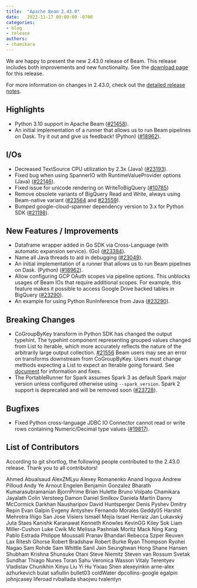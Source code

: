 ```yaml
---
title:  "Apache Beam 2.43.0"
date:   2022-11-17 09:00:00 -0700
categories:
- blog
- release
authors:
- chamikara
---
```


<!--
Licensed under the Apache License, Version 2.0 (the "License");
you may not use this file except in compliance with the License.
You may obtain a copy of the License at
http://www.apache.org/licenses/LICENSE-2.0
Unless required by applicable law or agreed to in writing, software
distributed under the License is distributed on an "AS IS" BASIS,
WITHOUT WARRANTIES OR CONDITIONS OF ANY KIND, either express or implied.
See the License for the specific language governing permissions and
limitations under the License.
-->

We are happy to present the new 2.43.0 release of Beam.
This release includes both improvements and new functionality.
See the [download page](/get-started/downloads/#2430-2022-11-17) for this release.

<!--more-->

For more information on changes in 2.43.0, check out the [detailed release notes](https://github.com/apache/beam/milestone/5?closed=1).

## Highlights

* Python 3.10 support in Apache Beam ([#21458](https://github.com/apache/beam/issues/21458)).
* An initial implementation of a runner that allows us to run Beam pipelines on Dask. Try it out and give us feedback! (Python) ([#18962](https://github.com/apache/beam/issues/18962)).

## I/Os

* Decreased TextSource CPU utilization by 2.3x (Java) ([#23193](https://github.com/apache/beam/issues/23193)).
* Fixed bug when using SpannerIO with RuntimeValueProvider options (Java) ([#22146](https://github.com/apache/beam/issues/22146)).
* Fixed issue for unicode rendering on WriteToBigQuery ([#10785](https://github.com/apache/beam/issues/10785))
* Remove obsolete variants of BigQuery Read and Write, always using Beam-native variant
  ([#23564](https://github.com/apache/beam/issues/23564) and [#23559](https://github.com/apache/beam/issues/23559)).
* Bumped google-cloud-spanner dependency version to 3.x for Python SDK ([#21198](https://github.com/apache/beam/issues/21198)).

## New Features / Improvements

* Dataframe wrapper added in Go SDK via Cross-Language (with automatic expansion service). (Go) ([#23384](https://github.com/apache/beam/issues/23384)).
* Name all Java threads to aid in debugging ([#23049](https://github.com/apache/beam/issues/23049)).
* An initial implementation of a runner that allows us to run Beam pipelines on Dask. (Python) ([#18962](https://github.com/apache/beam/issues/18962)).
* Allow configuring GCP OAuth scopes via pipeline options. This unblocks usages of Beam IOs that require additional scopes.
  For example, this feature makes it possible to access Google Drive backed tables in BigQuery ([#23290](https://github.com/apache/beam/issues/23290)).
* An example for using Python RunInference from Java ([#23290](https://github.com/apache/beam/pull/23619)).

## Breaking Changes

* CoGroupByKey transform in Python SDK has changed the output typehint. The typehint component representing grouped values changed from List to Iterable,
  which more accurately reflects the nature of the arbitrarily large output collection. [#21556](https://github.com/apache/beam/issues/21556) Beam users may see an error on transforms downstream from CoGroupByKey. Users must change methods expecting a List to expect an Iterable going forward. See [document](https://docs.google.com/document/d/1RIzm8-g-0CyVsPb6yasjwokJQFoKHG4NjRUcKHKINu0) for information and fixes.
* The PortableRunner for Spark assumes Spark 3 as default Spark major version unless configured otherwise using `--spark_version`.
  Spark 2 support is deprecated and will be removed soon ([#23728](https://github.com/apache/beam/issues/23728)).

## Bugfixes

* Fixed Python cross-language JDBC IO Connector cannot read or write rows containing Numeric/Decimal type values ([#19817](https://github.com/apache/beam/issues/19817)).

## List of Contributors

According to git shortlog, the following people contributed to the 2.43.0 release. Thank you to all contributors!

Ahmed Abualsaud
AlexZMLyu
Alexey Romanenko
Anand Inguva
Andrew Pilloud
Andy Ye
Arnout Engelen
Benjamin Gonzalez
Bharath Kumarasubramanian
BjornPrime
Brian Hulette
Bruno Volpato
Chamikara Jayalath
Colin Versteeg
Damon
Daniel Smilkov
Daniela Martín
Danny McCormick
Darkhan Nausharipov
David Huntsperger
Denis Pyshev
Dmitry Repin
Evan Galpin
Evgeny Antyshev
Fernando Morales
Geddy05
Harshit Mehrotra
Iñigo San Jose Visiers
Ismaël Mejía
Israel Herraiz
Jan Lukavský
Juta Staes
Kanishk Karanawat
Kenneth Knowles
KevinGG
Kiley Sok
Liam Miller-Cushon
Luke Cwik
Mc
Melissa Pashniak
Moritz Mack
Ning Kang
Pablo Estrada
Philippe Moussalli
Pranav Bhandari
Rebecca Szper
Reuven Lax
Ritesh Ghorse
Robert Bradshaw
Robert Burke
Ryan Thompson
Ryohei Nagao
Sam Rohde
Sam Whittle
Sanil Jain
Seunghwan Hong
Shane Hansen
Shubham Krishna
Shunsuke Otani
Steve Niemitz
Steven van Rossum
Svetak Sundhar
Thiago Nunes
Toran Sahu
Veronica Wasson
Vitaly Terentyev
Vladislav Chunikhin
Xinyu Liu
Yi Hu
Yixiao Shen
alexeyinkin
arne-alex
azhurkevich
bulat safiullin
bullet03
coldWater
dpcollins-google
egalpin
johnjcasey
liferoad
rvballada
shaojwu
tvalentyn
